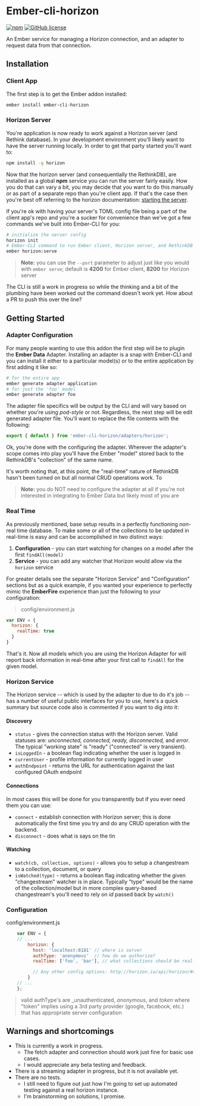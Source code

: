# Ember-cli-horizon

[![npm](https://img.shields.io/npm/v/ember-cli-horizon.svg)](https://www.npmjs.com/package/ember-cli-horizon)
[![GitHub license](https://img.shields.io/badge/license-MIT-blue.svg)](https://raw.githubusercontent.com/jonesetc/ember-cli-horizon/master/LICENSE.md)

An Ember service for managing a Horizon connection, and an adapter to request data from that connection.

## Installation

### Client App

The first step is to get the Ember addon installed:

```sh
ember install ember-cli-horizon
```

### Horizon Server

You're application is now ready to work against a Horizon server (and Rethink database). In your development environment you'll likely want to have the server running locally. In order to get that party started you'll want to:

```sh
npm install -g horizon
```

Now that the horizon server (and consequentially the RethinkDB), are installed as a global **npm** service you can run the server fairly easily. How you do that can vary a bit, you may decide that you want to do this manually or as part of a separate repo than you're client app. If that's the case then you're best off referring to the horizon documentation: [starting the server](http://horizon.io/docs/getting-started/#start-the-server).

If you're ok with having your server's TOML config file being a part of the client app's repo and you're a sucker for convenience than we've got a few commands we've built into Ember-CLI for you:

```sh
# initialize the server config
horizon init
# Ember-CLI command to run Ember client, Horizon server, and RethinkDB and have them all wired up
ember horizon:serve
```

> **Note:** you can use the `--port` parameter to adjust just like you would with `ember serve`; default is **4200** for Ember client, **8200** for Horizon server

The CLI is still a work in progress so while the thinking and a bit of the plumbing have been worked out the command doesn't work yet. How about a PR to push this over the line?

## Getting Started

### Adapter Configuration

For many people wanting to use this addon the first step will be to plugin the **Ember Data** Adapter. Installing an adapter is a snap with Ember-CLI and you can install it either to a particular model(s) or to the entire application by first adding it like so:

```sh
# for the entire app
ember generate adapter application
# for just the 'foo' model
ember generate adapter foo
```

The adapter file specifics will be output by the CLI and will vary based on whether you're using _pod-style_ or not. Regardless, the next step will be edit generated adapter file. You'll want to replace the file contents with the following:

```js
export { default } from 'ember-cli-horizon/adapters/horizon';
```

Ok, you're done with the configuring the adapter. Wherever the adapter's scope comes into play you'll have the Ember "model" stored back to the RethinkDB's "collection" of the same name.

It's worth noting that, at this point, the "real-time" nature of RethinkDB hasn't been turned on but all normal CRUD operations work. To

> **Note:** you do NOT need to configure the adapter at all if you're not interested in integrating to Ember Data but likely most of you are

### Real Time

As previously mentioned, base setup results in a perfectly functioning _non_-real time database. To make some or all of the collections to be updated in real-time is easy and can be accomplished in two distinct ways:

1. **Configuration** - you can start watching for changes on a model after the first `findAll(model)`
2. **Service** - you can add any watcher that Horizon would allow via the `horizon` service

For greater details see the separate "Horizon Service" and "Configuration" sections but as a quick example, if you wanted your experience to perfectly mimic the **EmberFire** experience than just the following to your configuration:

> config/environment.js

```js
var ENV = {
  horizon: {
    realTime: true
  }
}
```

That's it. Now all models which you are using the Horizon Adapter for will report back information in real-time after your first call to `findAll` for the given model.

### Horizon Service

The Horizon service -- which is used by the adapter to due to do it's job -- has a number of useful public interfaces for you to use, here's a quick summary but source code also is commented if you want to dig into it:

#### Discovery

- `status` - gives the connection status with the Horizon server. Valid statuses are: _unconnected, connected, ready, disconnected,_ and  _error_. The typical "working state" is "ready" ("connected" is very transient).
- `isLoggedIn` - a boolean flag indicating whether the user is logged in
- `currentUser` - profile information for currently logged in user
- `authEndpoint` - returns the URL for authentication against the last configured OAuth endpoint


#### Connections

In most cases this will be done for you transparently but if you ever need them you can use:

- `connect` - establish connection with Horizon server; this is done automatically the first time you try and do any CRUD operation with the backend.
- `disconnect` - does what is says on the tin

#### Watching

- `watch(cb, collection, options)` - allows you to setup a changestream to a collection, document, or query
- `isWatched(type)` - returns a boolean flag indicating whether the given "changestream" watcher is in place. Typically "type" would be the name of the collection/model but in more complex query-based changestream's you'll need to rely on _id_ passed back by `watch()`


### Configuration

config/environment.js

```js
    var ENV = {
    // ...
        horizon: {
          host: 'localhost:8181' // where is server
          authType: 'anonymous'  // how do we authorize?
          realTime: ['foo', 'bar'], // what collections should be real-time (boolean or array)

          // Any other config options: http://horizon.io/api/horizon/#constructor
        }
    // ...
    };
```

> valid authType's are _unauthenticated, _anonymous_, and _token_ where "token" implies using a 3rd party provider (google, facebook, etc.) that has appropriate server configuration



## Warnings and shortcomings

- This is currently a work in progress.
    - The fetch adapter and connection should work just fine for basic use cases.
    - I would appreciate any beta testing and feedback.
- There is a streaming adapter in progress, but it is not available yet.
- There are no tests.
    - I still need to figure out just how I'm going to set up automated testing against a real horizon instance.
    - I'm brainstorming on solutions, I promise.
